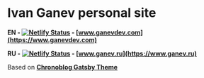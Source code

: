 # Ivan Ganev personal site

**EN - [![Netlify Status](https://api.netlify.com/api/v1/badges/7d72af18-87a4-4f41-8aac-b348ba37aee5/deploy-status)](https://app.netlify.com/sites/ganevdev-com/deploys) - [www.ganevdev.com](https://www.ganevdev.com)**

**RU - [![Netlify Status](https://api.netlify.com/api/v1/badges/84959d87-d30b-4d39-8f76-705f60d4de9a/deploy-status)](https://app.netlify.com/sites/ganev-ru/deploys) - [www.ganev.ru](https://www.ganev.ru)**

Based on **[Chronoblog Gatsby Theme](https://github.com/Ganevru/gatsby-theme-chronoblog)**

